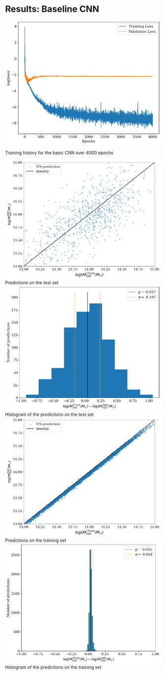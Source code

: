 # Results: Baseline CNN

<div class="grid grid-cols-2 justify-center justify-items-center items-start">

<div class="">
<img src="/src/images/results/cnn/hist_overf.png" class="max-h-95 shadow-xl"/>
<p class="text-gray-600 font-italic text-sm">
Training history for the basic CNN over 4000 epochs
</p>
</div>
<div class="grid grid-cols-2 gap-2 ml-4 opacity-40">
<div>
<img src="/src/images/results/cnn/overf_test_set.png" class="max-h-40 shadow-xl"/>
<div class="text-gray-600 font-italic text-xs mt-3">
Predictions on the test set
</div>
</div>
<div>
<img src="/src/images/results/cnn/overf_test_set_hist.png" class="max-h-39.5 shadow-xl"/>
<div class="text-gray-600 font-italic text-xs mt-3">
Histogram of the predictions on the test set
</div>
</div>
<div>
<img src="/src/images/results/cnn/overf_test_trainset.png" class="max-h-40 shadow-xl"/>
<div class="text-gray-600 font-italic text-xs mt-3">
Predictions on the training set
</div>
</div>
<div>
<img src="/src/images/results/cnn/overf_train_set_hist.png" class="max-h-39.5 shadow-xl"/>
<div class="text-gray-600 font-italic text-xs mt-3">
Histogram of the predictions on the training set
</div>
</div>
</div>


</div>